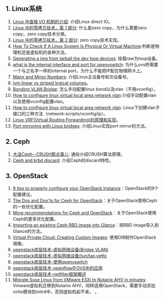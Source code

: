 ## 1. Linux系统

1. [Linux 中直接 I/O 机制的介绍](https://www.ibm.com/developerworks/cn/linux/l-cn-directio/): 介绍Linux direct IO。
2. [Linux 中的零拷贝技术，第 1 部分](https://www.ibm.com/developerworks/cn/linux/l-cn-zerocopy1/index.html): 什么是zero copy，为什么需要zero copy，zero copy技术分类。
3. [Linux 中的零拷贝技术，第 2 部分](https://www.ibm.com/developerworks/cn/linux/l-cn-zerocopy2/index.html): zero copy技术实现。
4. [How To Check If A Linux System Is Physical Or Virtual Machine](https://www.ostechnix.com/check-linux-system-physical-virtual-machine/):判断是物理机还是虚拟机的各种方法。
5. [Generating a img from tarball the dev loop devices](https://unix.stackexchange.com/questions/187326/generating-a-img-from-tarball-the-dev-loop-devices): 挂载raw为loop设备。
6. [what is the internal interface and port for openvswitch](https://ask.openstack.org/en/question/4276/what-is-the-internal-interface-and-port-for-on-openvswitch/): 为什么ovs桥需要一个与之名字一样的internal port，为什么不能把IP配在物理网卡上。
7. [Major and Minor Numbers](http://www.linux-tutorial.info/modules.php?name=MContent&pageid=94): 介绍Linux主设备号和次设备号。
8. [lvm linear vs striped logical volumes](https://sysadmincasts.com/episodes/27-lvm-linear-vs-striped-logical-volumes)。
9. [Bonding VLAN Bridge](https://www.ovirt.org/documentation/how-to/networking/bonding-vlan-bridge/): 怎么手动配置linux bond以及vlan（不用vconfig）。
10. [How to configure linux virtual local area network vlan](http://www.gocit.vn/bai-viet/howto-configure-linux-virtual-local-area-network-vlan/):介绍手动配置vlan以及使用vconfig配置vlan。
11. [How to configure linux virtual local area network vlan](https://www.cyberciti.biz/tips/howto-configure-linux-virtual-local-area-network-vlan.html): Linux下创建vlan子接口的三种方法（network-scripts/vconfig/ip）。
12. [Linux VRF(Virtual Routing Forwarding)的原理和实现](https://blog.csdn.net/dog250/article/details/78069964)。
13. [Port mirroring with Linux bridges](http://backreference.org/2014/06/17/port-mirroring-with-linux-bridges/): 介绍Linux实现port mirror的方法。

## 2. Ceph

1. [大话Ceph--CRUSH那点事儿](http://www.xuxiaopang.com/2016/11/08/easy-ceph-CRUSH/): 通俗介绍CRUSH算法原理。
2. [Ceph and krbd discard](http://www.sebastien-han.fr/blog/2015/01/26/ceph-and-krbd-discard/): 介绍Ceph的discard特性。

## 3. OpenStack

1. [9 tips to properly configure your OpenStack Instance](https://redhatstackblog.redhat.com/2017/01/18/9-tips-to-properly-configure-your-openstack-instance/)：OpenStack的9个配置建议。
2. [The Dos and Don'ts for Ceph for OpenStack](https://www.hastexo.com/resources/hints-and-kinks/dos-donts-ceph-openstack/)：关于OpenStack使用Ceph的一些优化配置。
3. [More recommendations for Ceph and OpenStack](https://www.hastexo.com/resources/hints-and-kinks/more-recommendations-ceph-openstack/)：关于OpenStack使用Ceph的更多优化配置。
4. [Importing an existing Ceph RBD image into Glance](https://www.hastexo.com/resources/hints-and-kinks/importing-rbd-into-glance/)：把RBD image导入到Glance的方法。
5. [Virtual Private Cloud: Creating Custom Images](https://blog.selectel.com/virtual-private-cloud-creating-custom-images/): 使用DIB制作OpenStack镜像。
6. [openstack底层技术-虚拟网络设备(Bridge,VLAN)](https://opengers.github.io/openstack/openstack-base-virtual-network-devices-bridge-and-vlan/)
7. [openstack底层技术-虚拟网络设备(tun/tap,veth)](https://opengers.github.io/openstack/openstack-base-virtual-network-devices-tuntap-veth/)
8. [openstack底层技术-使用openvswitch](https://opengers.github.io/openstack/openstack-base-use-openvswitch/)
9. [openstack底层技术-openflow在OVS中的应用](https://opengers.github.io/openstack/openstack-base-openflow-in-openvswitch/)
10. [openstack底层技术-netfilter框架概述](https://opengers.github.io/openstack/openstack-base-netfilter-framework-overview/)
11. [Migrate Suse Linux from VMware ESXi to Nutanix AHV in minutes](http://vmwaremine.com/2015/09/14/migrate-suse-linux-from-vmware-esxi-to-nutanix-ahv-in-minutes/): Vmware虚拟机迁移到Nutanix AHV，同样适用OpenStack，需要手动添加virtio模块到initrd中，否则虚拟机起不来。
，
